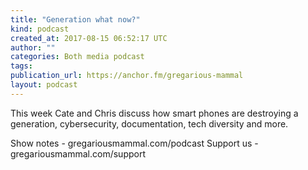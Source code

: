 ```yaml
---
title: "Generation what now?"
kind: podcast
created_at: 2017-08-15 06:52:17 UTC
author: ""
categories: Both media podcast
tags: 
publication_url: https://anchor.fm/gregarious-mammal
layout: podcast
---
```

This week Cate and Chris discuss how smart phones are destroying a generation, cybersecurity, documentation, tech diversity and more.

Show notes - gregariousmammal.com/podcast
Support us - gregariousmammal.com/support